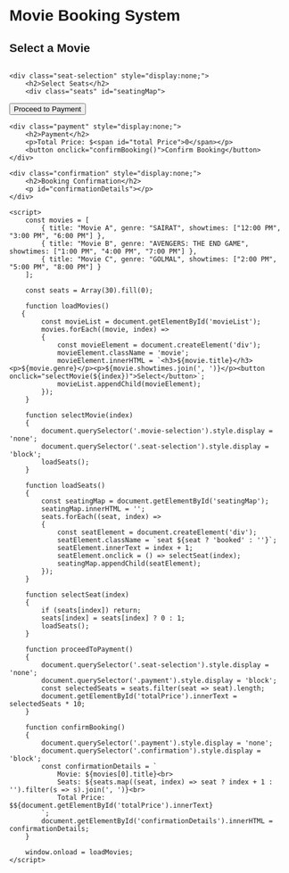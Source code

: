 <!DOCTYPE html>
<html lang="en">
<head>
    <meta charset="UTF-8">
    <meta name="viewport" content="width=device-width, initial-scale=1.0">
    <title>Movie Booking System</title>
    <style>
        body { font-family: Arial, sans-serif; }
        .movie-list { display: flex; flex-wrap: wrap; }
        .movie { margin: 10px; padding: 10px; border: 1px solid #ccc; width: 200px; }
        .seats { display: grid; grid-template-columns: repeat(5, 1fr); gap: 5px; margin-top: 20px; }
        .seat { width: 30px; height: 30px; background-color: #ddd; cursor: pointer; text-align: center; line-height: 30px; }
        .seat.selected { background-color: #6c7ae0; }
        .seat.booked { background-color: #ff6b6b; cursor: not-allowed; }
        .confirmation { margin-top: 20px; }
    </style>
</head>
<body>
    <h1>Movie Booking System</h1>
    <div class="movie-selection">
        <h2>Select a Movie</h2>
        <div class="movie-list" id="movieList">
    </div>
    </div>

    <div class="seat-selection" style="display:none;">
        <h2>Select Seats</h2>
        <div class="seats" id="seatingMap">
   </div>
        <button onclick="proceedToPayment()">Proceed to Payment</button>
    </div>

    <div class="payment" style="display:none;">
        <h2>Payment</h2>
        <p>Total Price: $<span id="total Price">0</span></p>
        <button onclick="confirmBooking()">Confirm Booking</button>
    </div>

    <div class="confirmation" style="display:none;">
        <h2>Booking Confirmation</h2>
        <p id="confirmationDetails"></p>
    </div>

    <script>
        const movies = [
            { title: "Movie A", genre: "SAIRAT", showtimes: ["12:00 PM", "3:00 PM", "6:00 PM"] },
            { title: "Movie B", genre: "AVENGERS: THE END GAME", showtimes: ["1:00 PM", "4:00 PM", "7:00 PM"] },
            { title: "Movie C", genre: "GOLMAL", showtimes: ["2:00 PM", "5:00 PM", "8:00 PM"] }
        ];

        const seats = Array(30).fill(0);  

        function loadMovies() 
       {
            const movieList = document.getElementById('movieList');
            movies.forEach((movie, index) => 
            {
                const movieElement = document.createElement('div');
                movieElement.className = 'movie';
                movieElement.innerHTML = `<h3>${movie.title}</h3><p>${movie.genre}</p><p>${movie.showtimes.join(', ')}</p><button onclick="selectMovie(${index})">Select</button>`;
                movieList.appendChild(movieElement);
            });
        }

        function selectMovie(index) 
        {
            document.querySelector('.movie-selection').style.display = 'none';
            document.querySelector('.seat-selection').style.display = 'block';
            loadSeats();
        }

        function loadSeats() 
        {
            const seatingMap = document.getElementById('seatingMap');
            seatingMap.innerHTML = '';
            seats.forEach((seat, index) => 
            {
                const seatElement = document.createElement('div');
                seatElement.className = `seat ${seat ? 'booked' : ''}`;
                seatElement.innerText = index + 1;
                seatElement.onclick = () => selectSeat(index);
                seatingMap.appendChild(seatElement);
            });
        }

        function selectSeat(index) 
        {
            if (seats[index]) return; 
            seats[index] = seats[index] ? 0 : 1; 
            loadSeats();
        }

        function proceedToPayment() 
        {
            document.querySelector('.seat-selection').style.display = 'none';
            document.querySelector('.payment').style.display = 'block';
            const selectedSeats = seats.filter(seat => seat).length;
            document.getElementById('totalPrice').innerText = selectedSeats * 10; 
        }

        function confirmBooking() 
        {
            document.querySelector('.payment').style.display = 'none';
            document.querySelector('.confirmation').style.display = 'block';
            const confirmationDetails = `
                Movie: ${movies[0].title}<br>
                Seats: ${seats.map((seat, index) => seat ? index + 1 : '').filter(s => s).join(', ')}<br>
                Total Price: $${document.getElementById('totalPrice').innerText}
            `;
            document.getElementById('confirmationDetails').innerHTML = confirmationDetails;
        }

        window.onload = loadMovies;
    </script>
</body>
</html>
